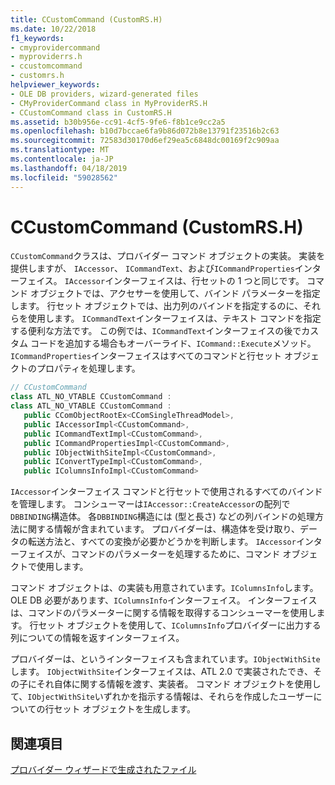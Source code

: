 ```yaml
---
title: CCustomCommand (CustomRS.H)
ms.date: 10/22/2018
f1_keywords:
- cmyprovidercommand
- myproviderrs.h
- ccustomcommand
- customrs.h
helpviewer_keywords:
- OLE DB providers, wizard-generated files
- CMyProviderCommand class in MyProviderRS.H
- CCustomCommand class in CustomRS.H
ms.assetid: b30b956e-cc91-4cf5-9fe6-f8b1ce9cc2a5
ms.openlocfilehash: b10d7bccae6fa9b86d072b8e13791f23516b2c63
ms.sourcegitcommit: 72583d30170d6ef29ea5c6848dc00169f2c909aa
ms.translationtype: MT
ms.contentlocale: ja-JP
ms.lasthandoff: 04/18/2019
ms.locfileid: "59028562"
---
```

# <a name="ccustomcommand-customrsh"></a>CCustomCommand (CustomRS.H)

`CCustomCommand`クラスは、プロバイダー コマンド オブジェクトの実装。 実装を提供しますが、 `IAccessor`、 `ICommandText`、および`ICommandProperties`インターフェイス。 `IAccessor`インターフェイスは、行セットの 1 つと同じです。 コマンド オブジェクトでは、アクセサーを使用して、バインド パラメーターを指定します。 行セット オブジェクトでは、出力列のバインドを指定するのに、それらを使用します。 `ICommandText`インターフェイスは、テキスト コマンドを指定する便利な方法です。 この例では、`ICommandText`インターフェイスの後でカスタム コードを追加する場合もオーバーライド、`ICommand::Execute`メソッド。 `ICommandProperties`インターフェイスはすべてのコマンドと行セット オブジェクトのプロパティを処理します。

```cpp
// CCustomCommand
class ATL_NO_VTABLE CCustomCommand :
class ATL_NO_VTABLE CCustomCommand :
   public CComObjectRootEx<CComSingleThreadModel>,
   public IAccessorImpl<CCustomCommand>,
   public ICommandTextImpl<CCustomCommand>,
   public ICommandPropertiesImpl<CCustomCommand>,
   public IObjectWithSiteImpl<CCustomCommand>,
   public IConvertTypeImpl<CCustomCommand>,
   public IColumnsInfoImpl<CCustomCommand>
```

`IAccessor`インターフェイス コマンドと行セットで使用されるすべてのバインドを管理します。 コンシューマーは`IAccessor::CreateAccessor`の配列で`DBBINDING`構造体。 各`DBBINDING`構造には (型と長さ) などの列バインドの処理方法に関する情報が含まれています。 プロバイダーは、構造体を受け取り、データの転送方法と、すべての変換が必要かどうかを判断します。 `IAccessor`インターフェイスが、コマンドのパラメーターを処理するために、コマンド オブジェクトで使用します。

コマンド オブジェクトは、の実装も用意されています。`IColumnsInfo`します。 OLE DB 必要があります、`IColumnsInfo`インターフェイス。 インターフェイスは、コマンドのパラメーターに関する情報を取得するコンシューマーを使用します。 行セット オブジェクトを使用して、`IColumnsInfo`プロバイダーに出力する列についての情報を返すインターフェイス。

プロバイダーは、というインターフェイスも含まれています。`IObjectWithSite`します。 `IObjectWithSite`インターフェイスは、ATL 2.0 で実装されたでき、その子にそれ自体に関する情報を渡す、実装者。 コマンド オブジェクトを使用して、`IObjectWithSite`いずれかを指示する情報は、それらを作成したユーザーについての行セット オブジェクトを生成します。

## <a name="see-also"></a>関連項目

[プロバイダー ウィザードで生成されたファイル](../../data/oledb/provider-wizard-generated-files.md)